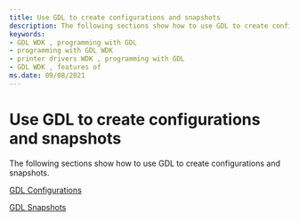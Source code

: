 ```yaml
---
title: Use GDL to create configurations and snapshots
description: The following sections show how to use GDL to create configurations and snapshots.
keywords:
- GDL WDK , programming with GDL
- programming with GDL WDK
- printer drivers WDK , programming with GDL
- GDL WDK , features of
ms.date: 09/08/2021
---
```


# Use GDL to create configurations and snapshots

The following sections show how to use GDL to create configurations and snapshots.

[GDL Configurations](gdl-configurations.md)

[GDL Snapshots](gdl-snapshots.md)
